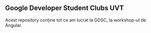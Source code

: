 ## Google Developer Student Clubs UVT

Acest repository conține tot ce am lucrat la GDSC, la workshop-ul de Angular.
